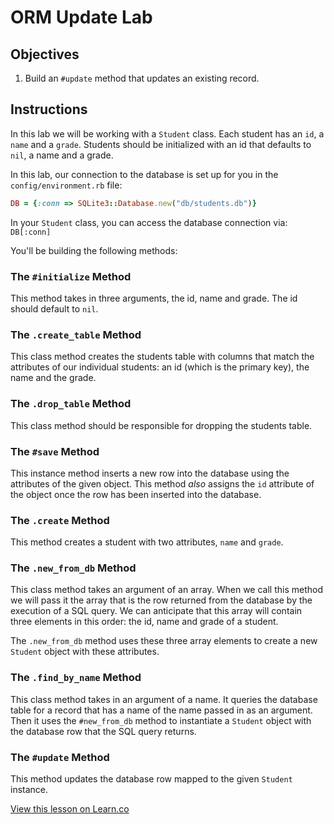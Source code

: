 # ORM Update Lab

## Objectives

1. Build an `#update` method that updates an existing record.

## Instructions

In this lab we will be working with a `Student` class. Each student has an `id`, a `name` and a `grade`. Students should be initialized with an id that defaults to `nil`, a name and a grade.

In this lab, our connection to the database is set up for you in the `config/environment.rb` file:

```ruby
DB = {:conn => SQLite3::Database.new("db/students.db")}
```

In your `Student` class, you can access the database connection via: `DB[:conn]`

You'll be building the following methods:

### The `#initialize` Method

This method takes in three arguments, the id, name and grade. The id should default to `nil`.

### The `.create_table` Method

This class method creates the students table with columns that match the attributes of our individual students: an id (which is the primary key), the name and the grade.

### The `.drop_table` Method

This class method should be responsible for dropping the students table.

### The `#save` Method

This instance method inserts a new row into the database using the attributes of the given object. This method *also* assigns the `id` attribute of the object once the row has been inserted into the database.

### The `.create` Method

This method creates a student with two attributes, `name` and `grade`.

### The `.new_from_db` Method

This class method takes an argument of an array. When we call this method we will pass it the array that is the row returned from the database by the execution of a SQL query. We can anticipate that this array will contain three elements in this order: the id, name and grade of a student.

The `.new_from_db` method uses these three array elements to create a new `Student` object with these attributes.

### The `.find_by_name` Method

This class method takes in an argument of a name. It queries the database table for a record that has a name of the name passed in as an argument. Then it uses the `#new_from_db` method to instantiate a `Student` object with the database row that the SQL query returns.

### The `#update` Method

This method updates the database row mapped to the given `Student` instance.


<a href='https://learn.co/lessons/orm-update-lab' data-visibility='hidden'>View this lesson on Learn.co</a>
